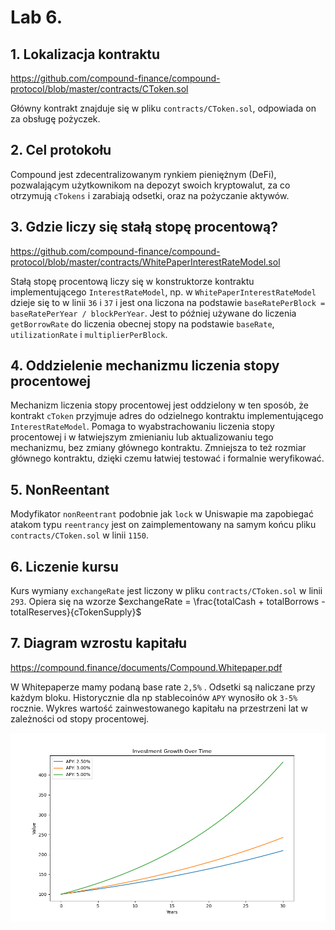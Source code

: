 # Lab 6.

## 1. Lokalizacja kontraktu

https://github.com/compound-finance/compound-protocol/blob/master/contracts/CToken.sol

Główny kontrakt znajduje się w pliku `contracts/CToken.sol`, odpowiada on za obsługę pożyczek.

## 2. Cel protokołu

Compound jest zdecentralizowanym rynkiem pieniężnym (DeFi), pozwalającym użytkownikom na depozyt swoich kryptowalut, za co otrzymują `cTokens` i zarabiają odsetki, oraz na pożyczanie aktywów.

## 3. Gdzie liczy się stałą stopę procentową?

https://github.com/compound-finance/compound-protocol/blob/master/contracts/WhitePaperInterestRateModel.sol

Stałą stopę procentową liczy się w konstruktorze kontraktu implementującego `InterestRateModel`, np. w `WhitePaperInterestRateModel` dzieje się to w linii `36` i `37` i jest ona liczona na podstawie `baseRatePerBlock = baseRatePerYear / blockPerYear`. Jest to później używane do liczenia `getBorrowRate` do liczenia obecnej stopy na podstawie `baseRate`, `utilizationRate` i `multiplierPerBlock`.

## 4. Oddzielenie mechanizmu liczenia stopy procentowej

Mechanizm liczenia stopy procentowej jest oddzielony w ten sposób, że kontrakt `cToken` przyjmuje adres do odzielnego kontraktu implementującego `InterestRateModel`. Pomaga to wyabstrachowaniu liczenia stopy procentowej i w łatwiejszym zmienianiu lub aktualizowaniu tego mechanizmu, bez zmiany głównego kontraktu. Zmniejsza to też rozmiar głównego kontraktu, dzięki czemu łatwiej testować i formalnie weryfikować.

## 5. NonReentant

Modyfikator `nonReentrant` podobnie jak `lock` w Uniswapie ma zapobiegać atakom typu `reentrancy` jest on zaimplementowany na samym końcu pliku `contracts/CToken.sol` w linii `1150`.

## 6. Liczenie kursu

Kurs wymiany `exchangeRate` jest liczony w pliku `contracts/CToken.sol` w linii `293`. Opiera się na wzorze $exchangeRate = \frac{totalCash + totalBorrows - totalReserves}{cTokenSupply}$

## 7. Diagram wzrostu kapitału

https://compound.finance/documents/Compound.Whitepaper.pdf

W Whitepaperze mamy podaną base rate `2,5%` . Odsetki są naliczane przy każdym bloku. Historycznie dla np stablecoinów `APY` wynosiło ok `3-5%` rocznie.
Wykres wartość zainwestowanego kapitału na przestrzeni lat w zależności od stopy procentowej.

![](investment_growth.png)